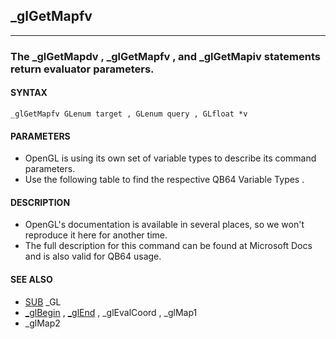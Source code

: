 ## _glGetMapfv
---

### The _glGetMapdv , _glGetMapfv , and _glGetMapiv statements return evaluator parameters.

#### SYNTAX

`_glGetMapfv GLenum target , GLenum query , GLfloat *v`

#### PARAMETERS
* OpenGL is using its own set of variable types to describe its command parameters.
* Use the following table to find the respective QB64 Variable Types .


#### DESCRIPTION
* OpenGL's documentation is available in several places, so we won't reproduce it here for another time.
* The full description for this command can be found at Microsoft Docs and is also valid for QB64 usage.


#### SEE ALSO
* [SUB](./SUB.md) _GL
* [_glBegin](./_glBegin.md) , [_glEnd](./_glEnd.md) , _glEvalCoord , _glMap1
* _glMap2
